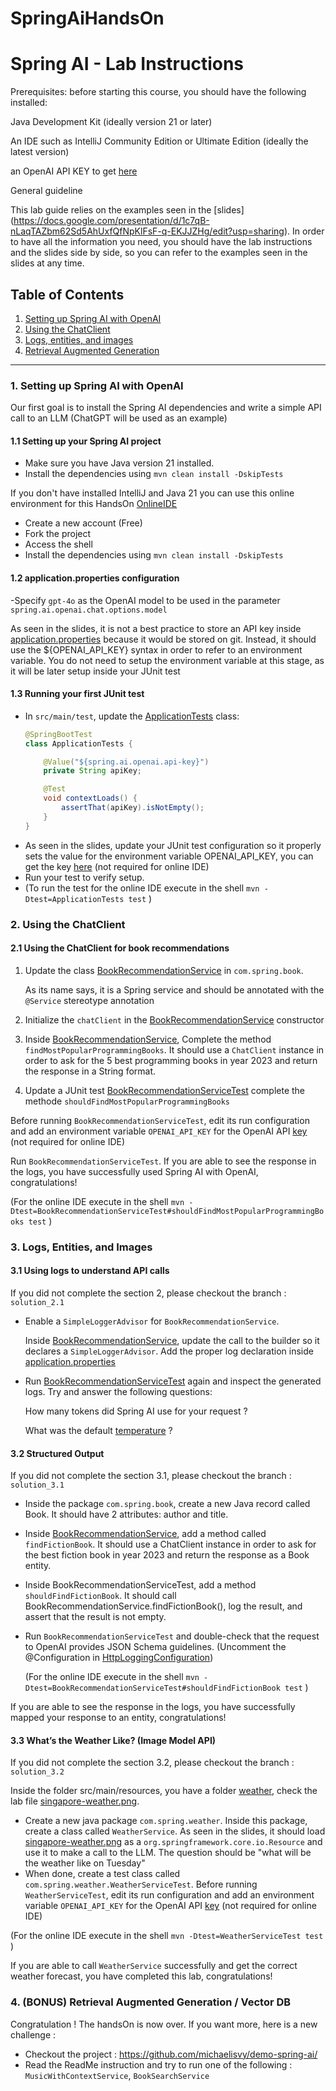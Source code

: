 # SpringAiHandsOn

# Spring AI - Lab Instructions

Prerequisites: before starting this course, you should have the following installed:

Java Development Kit (ideally version 21 or later)

An IDE such as IntelliJ Community Edition or Ultimate Edition (ideally the latest version)

an OpenAI API KEY to get [here]( https://ctxt.io/2/AAB4mgk3Fw)

General guideline

This lab guide relies on the examples seen in the [slides] (https://docs.google.com/presentation/d/1c7qB-nLaqTAZbm62Sd5AhUxfQfNpKlFsF-q-EKJJZHg/edit?usp=sharing). 
In order to have all the information you need, you should have the lab instructions and the slides side by side, so you can refer to the examples seen in the slides at any time.



## Table of Contents

1. [Setting up Spring AI with OpenAI](#setting-up-spring-ai-with-openai)
2. [Using the ChatClient](#using-the-chatclient)
3. [Logs, entities, and images](#logs-entities-and-images)
4. [Retrieval Augmented Generation](#retrieval-augmented-generation)

---

### 1. Setting up Spring AI with OpenAI

Our first goal is to install the Spring AI dependencies and write a simple API call to an LLM (ChatGPT will be used as an example)

#### 1.1 Setting up your Spring AI project
- Make sure you have Java version 21 installed.
- Install the dependencies using `mvn clean install -DskipTests`

If you don't have installed IntelliJ and Java 21 you can use this online environment for this HandsOn [OnlineIDE](https://replit.com/@puls972/SpringAiHandsOn)
- Create a new account (Free)
- Fork the project 
- Access the shell 
- Install the dependencies using `mvn clean install -DskipTests`

#### 1.2 application.properties configuration
-Specify `gpt-4o` as the OpenAI model to be used in the parameter `spring.ai.openai.chat.options.model`

As seen in the slides, it is not a best practice to store an API key inside [application.properties](src/main/resources/application.properties) because it would be stored on git.
Instead, it should use the ${OPENAI_API_KEY} syntax in order to refer to an environment variable.
You do not need to setup the environment variable at this stage, as it will be later setup inside your JUnit test

#### 1.3 Running your first JUnit test
- In `src/main/test`, update the [ApplicationTests](src/test/java/com/spring/ApplicationTests.java) class:
  ```java
  @SpringBootTest
  class ApplicationTests {

      @Value("${spring.ai.openai.api-key}")
      private String apiKey;

      @Test
      void contextLoads() {
          assertThat(apiKey).isNotEmpty();
      }
  }
  ```
- As seen in the slides, update your JUnit test configuration so it properly sets the value for the environment variable OPENAI_API_KEY, you can get the key [here]( https://ctxt.io/2/AAB4mgk3Fw) (not required for online IDE)
- Run your test to verify setup. 
- (To run the test for the online IDE execute in the shell `mvn -Dtest=ApplicationTests test` )

### 2. Using the ChatClient

#### 2.1 Using the ChatClient for book recommendations
1. Update the class [BookRecommendationService](src/main/java/com/spring/book/BookRecommendationService.java)  in `com.spring.book`.
   
   As its name says, it is a Spring service and should be annotated with the `@Service` stereotype annotation

2. Initialize the `chatClient` in the [BookRecommendationService](src/main/java/com/spring/book/BookRecommendationService.java) constructor 

3. Inside [BookRecommendationService](src/main/java/com/spring/book/BookRecommendationService.java), Complete the method `findMostPopularProgrammingBooks`. It should use a `ChatClient` instance in order to ask for the 5 best programming books in year 2023 and return the response in a String format.

4. Update a JUnit test [BookRecommendationServiceTest](src/test/java/com/spring/book/BookRecommendationServiceTest.java) complete the methode `shouldFindMostPopularProgrammingBooks`

Before running `BookRecommendationServiceTest`, edit its run configuration and add an environment variable `OPENAI_API_KEY` for the OpenAI API [key]( https://ctxt.io/2/AAB4mgk3Fw) (not required for online IDE)

Run `BookRecommendationServiceTest`. If you are able to see the response in the logs, you have successfully used Spring AI with OpenAI, congratulations!

(For the online IDE execute in the shell `mvn -Dtest=BookRecommendationServiceTest#shouldFindMostPopularProgrammingBooks test` )
### 3. Logs, Entities, and Images

#### 3.1 Using logs to understand API calls
If you did not complete the section 2, please checkout the branch : `solution_2.1`
- Enable a `SimpleLoggerAdvisor` for `BookRecommendationService`.
  
  Inside [BookRecommendationService](src/main/java/com/spring/book/BookRecommendationService.java), update the call to the builder so it declares a `SimpleLoggerAdvisor`. 
  Add the proper log declaration inside [application.properties](src/main/resources/application.properties)
- Run [BookRecommendationServiceTest](src/test/java/com/spring/book/BookRecommendationServiceTest.java) again and inspect the generated logs. Try and answer the following questions:
  
  How many tokens did Spring AI use for your request ? 
  
  What was the default [temperature](https://www.iguazio.com/glossary/llm-temperature/) ?

#### 3.2 Structured Output
If you did not complete the section 3.1, please checkout the branch : `solution_3.1`
- Inside the package `com.spring.book`, create a new Java record called Book. It should have 2 attributes: author and title.
- Inside [BookRecommendationService](src/main/java/com/spring/book/BookRecommendationService.java), add a method called `findFictionBook`. It should use a ChatClient instance in order to ask for the best fiction book in year 2023 and return the response as a Book entity.
- Inside BookRecommendationServiceTest, add a method `shouldFindFictionBook`. It should call BookRecommendationService.findFictionBook(), log the result, and assert that the result is not empty.
- Run `BookRecommendationServiceTest` and double-check that the request to OpenAI provides JSON Schema guidelines. (Uncomment the @Configuration in [HttpLoggingConfiguration](src/main/java/com/spring/config/HttpLoggingConfiguration.java))

  (For the online IDE execute in the shell `mvn -Dtest=BookRecommendationServiceTest#shouldFindFictionBook test` )

  
If you are able to see the response in the logs, you have successfully mapped your response to an entity, congratulations!


#### 3.3 What’s the Weather Like? (Image Model API)
If you did not complete the section 3.2, please checkout the branch : `solution_3.2`

Inside the folder src/main/resources, you have a folder [weather](src/main/resources/weather), check the lab file [singapore-weather.png](src/main/resources/weather/singapore-weather.png).
- Create a new java package `com.spring.weather`. Inside this package, create a class called `WeatherService`. As seen in the slides, it should load [singapore-weather.png](src/main/resources/weather/singapore-weather.png) as a `org.springframework.core.io.Resource` and use it to make a call to the LLM. The question should be "what will be the weather like on Tuesday"
- When done, create a test class called `com.spring.weather.WeatherServiceTest`.
  Before running `WeatherServiceTest`, edit its run configuration and add an environment variable `OPENAI_API_KEY` for the OpenAI API [key]( https://ctxt.io/2/AAB4mgk3Fw) (not required for online IDE)
  
 (For the online IDE execute in the shell `mvn -Dtest=WeatherServiceTest test` )



If you are able to call `WeatherService` successfully and get the correct weather forecast, you have completed this lab, congratulations!

### 4. (BONUS) Retrieval Augmented Generation / Vector DB

Congratulation ! The handsOn is now over. If you want more, here is a new challenge :
- Checkout the project : https://github.com/michaelisvy/demo-spring-ai/
- Read the ReadMe instruction and try to run one of the following : `MusicWithContextService`, `BookSearchService`





